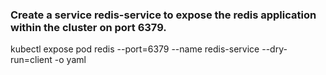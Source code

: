 ### Create a service redis-service to expose the redis application within the cluster on port 6379.

kubectl expose pod redis --port=6379 --name redis-service --dry-run=client -o yaml
